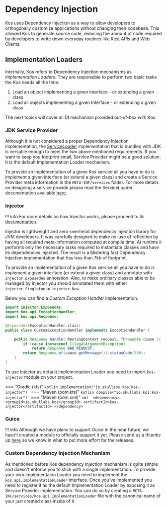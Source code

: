 # Dependency Injection
Kos uses Dependency Injection as a way to allow developers to orthogonally customize
applications without changing their codebase. This allowed Kos to generate source code,
reducing the amount of code required by developers to write down everyday routines
like Rest APIs and Web Clients.

## Implementation Loaders
Internally, Kos refers to Dependency Injection mechanisms as _Implementation Loaders_.
They are responsible to perform two basic tasks the Kos needs all the time:

1. Load an object implementing a given Interface - or extending a given class
2. Load all objects implementing a given Interface - or extending a given class

The next topics will cover all DI mechanism provided out-of-box with Kos.

### JDK Service Provider
Although it is not considered a proper Dependency Injection implementation, the
[ServiceLoader](https://docs.oracle.com/javase/9/docs/api/java/util/ServiceLoader.html)
implementation that is bundled with JDK is versatile enough to meet the two above mentioned
requirements. If you want to keep you footprint small, Service Provider might be a good
solution. It is the default Implementation Loader mechanism.

To provide an implementation of a given Kos service all you have to do is implement a given
interface (or extend a given class) and create a Service Provider meta information in the
`META-INF/services` folder. For more details on designing a service provide please read
the ServiceLoader documentation available
[here](https://docs.oracle.com/javase/9/docs/api/java/util/ServiceLoader.html#developing-service-providers).

### Injector

!!! info
    For more details on how Injector works, please proceed to its
    [documentation](https://skullabs.github.io/injector/).

Injector is lightweight and zero-overhead dependency injection library for JVM developers. It
was carefully designed to make no-use of reflection by having all required meta-information
computed at compile time. At runtime it performs only the necessary tasks required to instantiate
classes and have its dependencies injected. The result is a blistering fast Dependency Injection
implementation that has less than 7kb of footprint.

To provide an implementation of a given Kos service all you have to do is implement a given
interface (or extend a given class) and annotate with `injector.ExposedAs` annotation. Also,
to make ordinary classes able to be managed by Injector you should annotated them with 
either `injector.Singleton` or `injector.New`.

Below you can find a _Custom Exception Handler_ implementation.
```java
import injector.ExposedAs;
import kos.api.ExceptionHandler;
import kos.api.Response;

@ExposedAs(ExceptionHandler.class)
public class CustomExceptionHandler implements ExceptionHandler {

    public Response handle( RoutingContext request, Throwable cause ){
        if (cause instanceof IllegalArgumentException)
            return Response.BAD_REQUEST;
        return Response.of(cause.getMessage()).statusCode(500);
    }
}
```

To use Injector as default Implementation Loader you need to import `kos-injector` module
on your project.

=== "Gradle (kts)"
    ```kotlin
    implementation("io.skullabs.kos:kos-injector")
    ```
=== "Maven (pom.kts)"
    ```kotlin
    compile("io.skullabs.kos:kos-injector")
    ```
=== "Maven (pom.xml)"
    ```xml 
    <dependency>
        <groupId>io.skullabs.kos</groupId>
        <artifactId>kos-injector</artifactId>
    </dependency>
    ```

### Guice

!!! info
    Although we have plans to support Guice in the near future, we hasn't created a module
    to officially support it yet. Please send us a _thumbs up_ [here](https://github.com/Skullabs/kos/issues/1)
    so we know in what to put more effort for the releases.

### Custom Dependency Injection Mechanism
As mentioned before Kos dependency injection mechanism is quite simple and doesn't
enforce you to stick with a single implementation. To provide your own Implementaion Loader
you need to implement the `kos.api.ImplementationLoader` interface. Once you've
implemented you need to register it as the default Implementation Loader by exposing
it as Service Provider implementation. You can do so by creating a
`META-INF/services/kos.api.ImplementationLoader` file with the canonical name of
your just created class inside of it.
